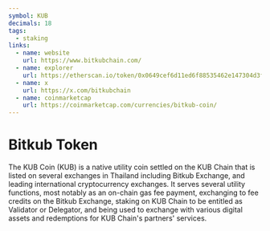 ```yaml
---
symbol: KUB
decimals: 18
tags:
  - staking
links:
  - name: website
    url: https://www.bitkubchain.com/
  - name: explorer
    url: https://etherscan.io/token/0x0649cef6d11ed6f88535462e147304d3fe5ae14d
  - name: x
    url: https://x.com/bitkubchain
  - name: coinmarketcap
    url: https://coinmarketcap.com/currencies/bitkub-coin/
---
```


# Bitkub Token

The KUB Coin (KUB) is a native utility coin settled on the KUB Chain that is listed on several exchanges in Thailand including Bitkub Exchange, and leading international cryptocurrency exchanges. It serves several utility functions, most notably as an on-chain gas fee payment, exchanging to fee credits on the Bitkub Exchange, staking on KUB Chain to be entitled as Validator or Delegator, and being used to exchange with various digital assets and redemptions for KUB Chain's partners' services.
